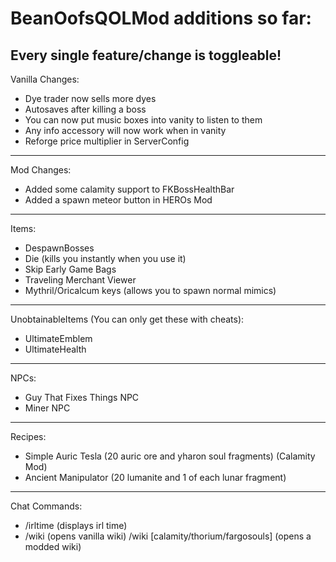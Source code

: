 # BeanOofsQOLMod additions so far:
## Every single feature/change is toggleable!

Vanilla Changes:
* Dye trader now sells more dyes
* Autosaves after killing a boss
* You can now put music boxes into vanity to listen to them
* Any info accessory will now work when in vanity
* Reforge price multiplier in ServerConfig

---

Mod Changes:
* Added some calamity support to FKBossHealthBar
* Added a spawn meteor button in HEROs Mod

---

Items:
* DespawnBosses
* Die (kills you instantly when you use it)
* Skip Early Game Bags
* Traveling Merchant Viewer
* Mythril/Oricalcum keys (allows you to spawn normal mimics)

---

UnobtainableItems (You can only get these with cheats):
* UltimateEmblem
* UltimateHealth

---

NPCs:
* Guy That Fixes Things NPC
* Miner NPC

---

Recipes:
* Simple Auric Tesla (20 auric ore and yharon soul fragments) (Calamity Mod)
* Ancient Manipulator (20 lumanite and 1 of each lunar fragment)

---

Chat Commands:
* /irltime (displays irl time)
* /wiki (opens vanilla wiki)
/wiki [calamity/thorium/fargosouls] (opens a modded wiki)
